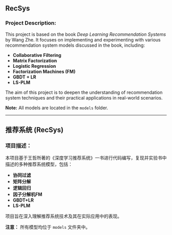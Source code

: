 ## RecSys

### Project Description:
This project is based on the book *Deep Learning Recommendation Systems* by Wang Zhe. It focuses on implementing and experimenting with various recommendation system models discussed in the book, including:

- **Collaborative Filtering**
- **Matrix Factorization**
- **Logistic Regression**
- **Factorization Machines (FM)**
- **GBDT + LR**
- **LS-PLM**

The aim of this project is to deepen the understanding of recommendation system techniques and their practical applications in real-world scenarios.

**Note:** All models are located in the `models` folder.


---

## 推荐系统 (RecSys)

### 项目描述：
本项目基于王哲所著的《深度学习推荐系统》一书进行代码编写，复现并实验书中描述的多种推荐系统模型，包括：

- **协同过滤**
- **矩阵分解**
- **逻辑回归**
- **因子分解机FM**
- **GBDT+LR**
- **LS-PLM**

项目旨在深入理解推荐系统技术及其在实际应用中的表现。

**注意：** 所有模型均位于 `models` 文件夹中。
